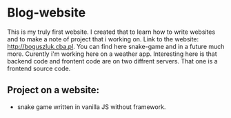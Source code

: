 # Blog-website
This is my truly first website. I created that to learn how to write websites and to make a note of project that i working on.
Link to the website: http://boguszluk.cba.pl.
You can find here snake-game and in a future much more. Curently i'm working here on a weather app. Interesting here is that backend code and frontent code are on two diffrent servers. That one is a frontend source code.

## Project on a website:
- snake game written in vanilla JS without framework. 
